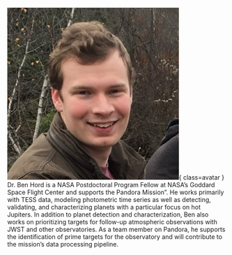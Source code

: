![Ben Hord](Hord.jpeg){ class=avatar }
Dr. Ben Hord is a NASA Postdoctoral Program Fellow at NASA’s Goddard Space Flight Center and supports the Pandora Mission”. He works primarily with TESS data, modeling photometric time series as well as detecting, validating, and characterizing planets with a particular focus on hot Jupiters. In addition to planet detection and characterization, Ben also works on prioritizing targets for follow-up atmospheric observations with JWST and other observatories. As a team member on Pandora, he supports the identification of prime targets for the observatory and will contribute to the mission’s data processing pipeline.

